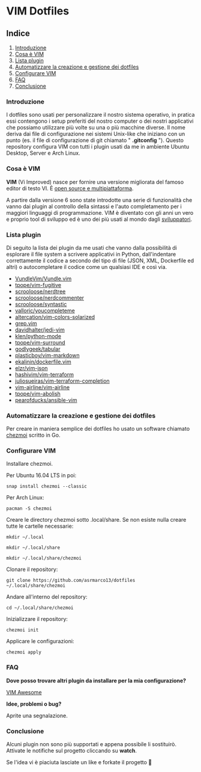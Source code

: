 # VIM Dotfiles

## **Indice**
1. [Introduzione](#introduzione)
2. [Cosa è VIM](#cosa-è-vim)
3. [Lista plugin](#lista-plugin)
4. [Automatizzare la creazione e gestione dei dotfiles](#automatizzare-la-creazione-e-la-gestione-dei-dotfiles)
5. [Configurare VIM](#configurare-vim)
6. [FAQ](#faq)
7. [Conclusione](#conclusione)

### Introduzione

I dotfiles sono usati per personalizzare il nostro sistema operativo, in pratica essi contengono i setup preferiti del nostro computer o dei nostri applicativi che possiamo utilizzare più volte su una o più macchine diverse. Il nome deriva dai file di configurazione nei sistemi Unix-like che iniziano con un punto (es. il file di configurazione di git chiamato " **.gitconfig** "). Questo repository configura VIM con tutti i plugin usati da me in ambiente Ubuntu Desktop, Server e Arch Linux.

### Cosa è VIM

**VIM** (Vi Improved) nasce per fornire una versione migliorata del famoso editor di testo VI. È [open source e multipiattaforma](https://www.vim.org/).

A partire dalla versione 6 sono state introdotte una serie di funzionalità che vanno dai plugin al controllo della sintassi e l'auto completamento per i maggiori linguaggi di programmazione. VIM è diventato con gli anni un vero e proprio tool di sviluppo ed è uno dei più usati al mondo dagli [sviluppatori](https://insights.stackoverflow.com/survey/2019#technology-_-most-popular-development-environments).

### Lista plugin

Di seguito la lista dei plugin da me usati che vanno dalla possibilità di esplorare il file system a scrivere applicativi in Python, dall'indentare correttamente il codice a secondo del tipo di file (JSON, XML, Dockerfile ed altri) o autocompletare il codice come un qualsiasi IDE e così via.

- [VundleVim/Vundle.vim](https://github.com/VundleVim/Vundle.vim)
- [tpope/vim-fugitive](https://github.com/tpope/vim-fugitive.git)
- [scrooloose/nerdtree](https://github.com/scrooloose/nerdtree.git)
- [scrooloose/nerdcommenter](https://github.com/scrooloose/nerdcommenter.git)
- [scrooloose/syntastic](https://github.com/vim-syntastic/syntastic.git)
- [valloric/youcompleteme](https://vimawesome.com/plugin/youcompleteme)
- [altercation/vim-colors-solarized]()
- [grep.vim](https://vimawesome.com/plugin/grep-vim)
- [davidhalter/jedi-vim](https://vimawesome.com/plugin/jedi-vim)
- [klen/python-mode](https://github.com/python-mode/python-mode)
- [tpope/vim-surround](https://github.com/tpope/vim-surround.git)
- [godlygeek/tabular](https://github.com/godlygeek/tabular.git)
- [plasticboy/vim-markdown](https://github.com/plasticboy/vim-markdown.git)
- [ekalinin/dockerfile.vim](https://github.com/ekalinin/Dockerfile.vim.git)
- [elzr/vim-json](https://github.com/elzr/vim-json.git)
- [hashivim/vim-terraform](https://github.com/hashivim/vim-terraform.git)
- [juliosueiras/vim-terraform-completion](https://github.com/juliosueiras/vim-terraform-completion.git)
- [vim-airline/vim-airline](https://github.com/vim-airline/vim-airline.git)
- [tpope/vim-abolish](https://github.com/tpope/vim-abolish.git)
- [pearofducks/ansible-vim](https://github.com/pearofducks/ansible-vim)

### Automatizzare la creazione e gestione dei dotfiles

Per creare in maniera semplice dei dotfiles ho usato un software chiamato [chezmoi](https://github.com/twpayne/chezmoi) scritto in Go.

### Configurare VIM

Installare chezmoi.

Per Ubuntu 16.04 LTS in poi:

`snap install chezmoi --classic`

Per Arch Linux:

`pacman -S chezmoi`

Creare le directory chezmoi sotto .local/share. Se non esiste nulla creare tutte le cartelle necessarie:

`mkdir ~/.local`

`mkdir ~/.local/share`

`mkdir ~/.local/share/chezmoi`

Clonare il repository:

`git clone https://github.com/asrmarco13/dotfiles ~/.local/share/chezmoi`

Andare all'interno del repository:

`cd ~/.local/share/chezmoi`

Inizializzare il repository:

`chezmoi init`

Applicare le configurazioni:

`chezmoi apply`

### FAQ

**Dove posso trovare altri plugin da installare per la mia configurazione?**

[VIM Awesome](https://vimawesome.com/)

**Idee, problemi o bug?**

Aprite una segnalazione.

### Conclusione

Alcuni plugin non sono più supportati e appena possibile li sostituirò. Attivate le notifiche sul progetto cliccando su **watch**.

Se l'idea vi è piaciuta lasciate un like e forkate il progetto :beers:
